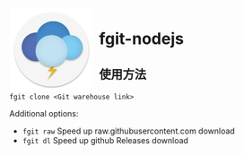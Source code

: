 <img width="150" height="150" align="left" style="float: left; margin: 0 10px 0 0;" alt="fastgit" src="https://raw.githubusercontent.com/FastGitORG/logo/master/v2.1.png">

# fgit-nodejs

## 使用方法

`fgit clone <Git warehouse link>`

Additional options:

- `fgit raw` Speed up raw.githubusercontent.com download
- `fgit dl` Speed up github Releases download
